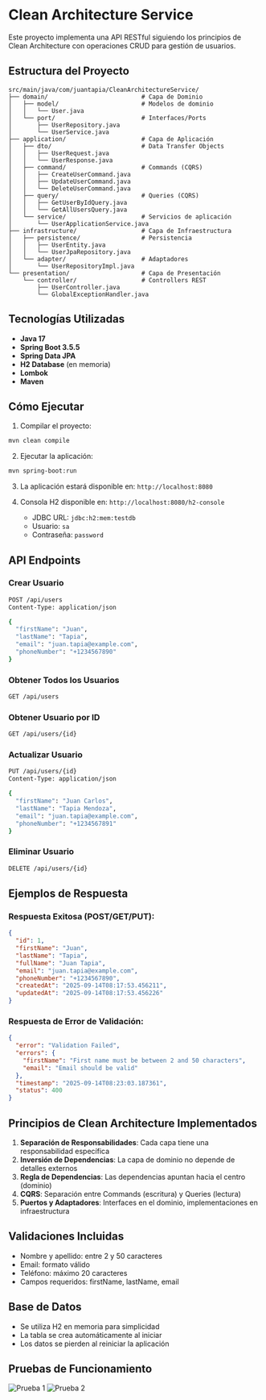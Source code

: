 # Clean Architecture Service

Este proyecto implementa una API RESTful siguiendo los principios de Clean Architecture con operaciones CRUD para gestión de usuarios.

## Estructura del Proyecto

```
src/main/java/com/juantapia/CleanArchitectureService/
├── domain/                          # Capa de Dominio
│   ├── model/                       # Modelos de dominio
│   │   └── User.java
│   └── port/                        # Interfaces/Ports
│       ├── UserRepository.java
│       └── UserService.java
├── application/                     # Capa de Aplicación
│   ├── dto/                         # Data Transfer Objects
│   │   ├── UserRequest.java
│   │   └── UserResponse.java
│   ├── command/                     # Commands (CQRS)
│   │   ├── CreateUserCommand.java
│   │   ├── UpdateUserCommand.java
│   │   └── DeleteUserCommand.java
│   ├── query/                       # Queries (CQRS)
│   │   ├── GetUserByIdQuery.java
│   │   └── GetAllUsersQuery.java
│   └── service/                     # Servicios de aplicación
│       └── UserApplicationService.java
├── infrastructure/                  # Capa de Infraestructura
│   ├── persistence/                 # Persistencia
│   │   ├── UserEntity.java
│   │   └── UserJpaRepository.java
│   └── adapter/                     # Adaptadores
│       └── UserRepositoryImpl.java
└── presentation/                    # Capa de Presentación
    └── controller/                  # Controllers REST
        ├── UserController.java
        └── GlobalExceptionHandler.java
```

## Tecnologías Utilizadas

- **Java 17**
- **Spring Boot 3.5.5**
- **Spring Data JPA**
- **H2 Database** (en memoria)
- **Lombok**
- **Maven**

## Cómo Ejecutar

1. Compilar el proyecto:
```bash
mvn clean compile
```

2. Ejecutar la aplicación:
```bash
mvn spring-boot:run
```

3. La aplicación estará disponible en: `http://localhost:8080`

4. Consola H2 disponible en: `http://localhost:8080/h2-console`
   - JDBC URL: `jdbc:h2:mem:testdb`
   - Usuario: `sa`
   - Contraseña: `password`

## API Endpoints

### Crear Usuario
```bash
POST /api/users
Content-Type: application/json

{
  "firstName": "Juan",
  "lastName": "Tapia",
  "email": "juan.tapia@example.com",
  "phoneNumber": "+1234567890"
}
```

### Obtener Todos los Usuarios
```bash
GET /api/users
```

### Obtener Usuario por ID
```bash
GET /api/users/{id}
```

### Actualizar Usuario
```bash
PUT /api/users/{id}
Content-Type: application/json

{
  "firstName": "Juan Carlos",
  "lastName": "Tapia Mendoza",
  "email": "juan.tapia@example.com",
  "phoneNumber": "+1234567891"
}
```

### Eliminar Usuario
```bash
DELETE /api/users/{id}
```

## Ejemplos de Respuesta

### Respuesta Exitosa (POST/GET/PUT):
```json
{
  "id": 1,
  "firstName": "Juan",
  "lastName": "Tapia",
  "fullName": "Juan Tapia",
  "email": "juan.tapia@example.com",
  "phoneNumber": "+1234567890",
  "createdAt": "2025-09-14T08:17:53.456211",
  "updatedAt": "2025-09-14T08:17:53.456226"
}
```

### Respuesta de Error de Validación:
```json
{
  "error": "Validation Failed",
  "errors": {
    "firstName": "First name must be between 2 and 50 characters",
    "email": "Email should be valid"
  },
  "timestamp": "2025-09-14T08:23:03.187361",
  "status": 400
}
```

## Principios de Clean Architecture Implementados

1. **Separación de Responsabilidades**: Cada capa tiene una responsabilidad específica
2. **Inversión de Dependencias**: La capa de dominio no depende de detalles externos
3. **Regla de Dependencias**: Las dependencias apuntan hacia el centro (dominio)
4. **CQRS**: Separación entre Commands (escritura) y Queries (lectura)
5. **Puertos y Adaptadores**: Interfaces en el dominio, implementaciones en infraestructura

## Validaciones Incluidas

- Nombre y apellido: entre 2 y 50 caracteres
- Email: formato válido
- Teléfono: máximo 20 caracteres
- Campos requeridos: firstName, lastName, email

## Base de Datos

- Se utiliza H2 en memoria para simplicidad
- La tabla se crea automáticamente al iniciar
- Los datos se pierden al reiniciar la aplicación

## Pruebas de Funcionamiento

![Prueba 1](./src/main/resources/images/prueba1.png)
![Prueba 2](./src/main/resources/images/prueba2.png)
